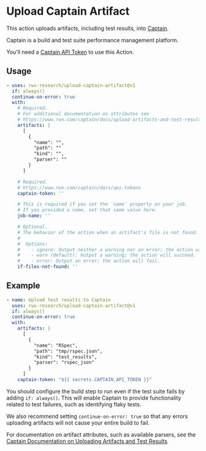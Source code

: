 # Upload Captain Artifact

This action uploads artifacts, including test results, into [Captain](https://captain.build/).

Captain is a build and test suite performance management platform.

You'll need a [Captain API Token](https://www.rwx.com/captain/docs/api-tokens) to use this Action.

## Usage

```yaml
- uses: rwx-research/upload-captain-artifact@v1
  if: always()
  continue-on-error: true
  with:
    # Required.
    # For additional documentation on attributes see
    # https://www.rwx.com/captain/docs/upload-artifacts-and-test-results
    artifacts: |
      [
        {
          "name": "",
          "path": ""
          "kind": "",
          "parser": ""
        }
      ]

    # Required.
    # https://www.rwx.com/captain/docs/api-tokens
    captain-token: ''

    # This is required if you set the `name` property on your job.
    # If you provided a name, set that same value here.
    job-name: ''

    # Optional.
    # The behavior of the action when an artifact's file is not found.
    #
    #  Options:
    #    - ignore: Output neither a warning nor an error; the action will succeed.
    #    - warn (default): Output a warning; the action will succeed.
    #    - error: Output an error; the action will fail.
    if-files-not-found: ''
```

## Example

```yaml
- name: Upload test results to Captain
  uses: rwx-research/upload-captain-artifact@v1
  if: always()
  continue-on-error: true
  with:
    artifacts: |
      [
        {
          "name": "RSpec",
          "path": "tmp/rspec.json",
          "kind": "test_results",
          "parser": "rspec_json"
        }
      ]
    captain-token: "${{ secrets.CAPTAIN_API_TOKEN }}"
```

You should configure the build step to run even if the test suite fails by adding `if: always()`.
This will enable Captain to provide functionality related to test failures, such as identifying flaky tests.

We also recommend setting `continue-on-error: true` so that any errors uploading artifacts will not cause your entire build to fail.

For documentation on artifact attributes, such as available parsers, see the
[Captain Documentation on Uploading Artifacts and Test Results](https://www.rwx.com/captain/docs/upload-artifacts-and-test-results)
